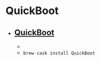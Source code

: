 # QuickBoot
- [QuickBoot](https://buttered-cat.com/product/quickboot/)
  - 
  - 
  - `brew cask install QuickBoot`
